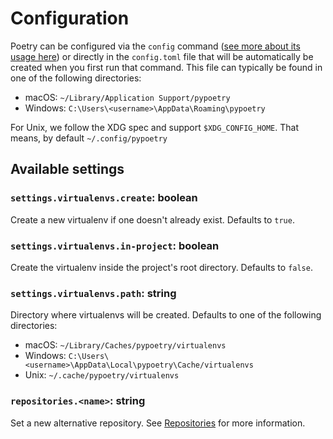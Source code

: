# Configuration

Poetry can be configured via the `config` command ([see more about its usage here](/cli/#config))
or directly in the `config.toml` file that will be automatically be created when you first run that command.
This file can typically be found in one of the following directories:

- macOS:   `~/Library/Application Support/pypoetry`
- Windows: `C:\Users\<username>\AppData\Roaming\pypoetry`

For Unix, we follow the XDG spec and support `$XDG_CONFIG_HOME`.
That means, by default `~/.config/pypoetry`


## Available settings

### `settings.virtualenvs.create`: boolean
Create a new virtualenv if one doesn't already exist.
Defaults to `true`.

### `settings.virtualenvs.in-project`: boolean
Create the virtualenv inside the project's root directory.
Defaults to `false`.

### `settings.virtualenvs.path`: string
Directory where virtualenvs will be created.
Defaults to one of the following directories:

- macOS:   `~/Library/Caches/pypoetry/virtualenvs`
- Windows: `C:\Users\<username>\AppData\Local\pypoetry\Cache/virtualenvs`
- Unix:    `~/.cache/pypoetry/virtualenvs`

### `repositories.<name>`: string
Set a new alternative repository. See [Repositories](/repositories/) for more information.
